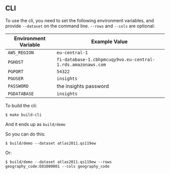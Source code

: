 ## CLI

To use the cli, you need to set the following environment variables, and provide `--dataset` on the command line.
`--rows` and `--cols` are optional:

| Environment Variable | Example Value |
|---|---|
| `AWS_REGION` | `eu-central-1` |
| `PGHOST` | `fi-database-1.cbhpmcuqy9vo.eu-central-1.rds.amazonaws.com` |
| `PGPORT` | `54322` |
| `PGUSER` | `insights` |
| `PASSWORD` | the insights password |
| `PGDATABASE` | `insights` |

To build the cli:

```
$ make build-cli
```

And it ends up as `build/demo`

So you can do this:

```
$ build/demo --dataset atlas2011.qs119ew
```

Or:

```
$ build/demo --dataset atlas2011.qs119ew --rows geography_code:E01000001 --cols geography_code
```
